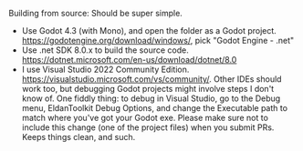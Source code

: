 Building from source:
Should be super simple.
- Use Godot 4.3 (with Mono), and open the folder as a Godot project. https://godotengine.org/download/windows/, pick "Godot Engine - .net"
- Use .net SDK 8.0.x to build the source code. https://dotnet.microsoft.com/en-us/download/dotnet/8.0
- I use Visual Studio 2022 Community Edition. https://visualstudio.microsoft.com/vs/community/. Other IDEs should work too, but debugging Godot projects might involve steps I don't know of.
One fiddly thing: to debug in Visual Studio, go to the Debug menu, EldanToolkit Debug Options, and change the Executable path to match where you've got your Godot exe. Please make sure not to include this change (one of the project files) when you submit PRs. Keeps things clean, and such.
